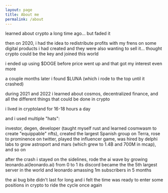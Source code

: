 ```yaml
---
layout: page
title: About me
permalink: /about
---
```


learned about crypto a long time ago... but faded it

then on 2020, i had the idea to redistribute profits with my frens on some digital products i had created and they were also wanting to sell it... thought crypto could be the key and joined this world

i ended up using $DOGE before price went up and that got my interest even more

a couple months later i found $LUNA (which i rode to the top until it crashed)

during 2021 and 2022 i learned about cosmos, decentralized finance, and all the different things that could be done in crypto

i lived in cryptoland for 16-18 hours a day

and i used multiple "hats":

investor, degen, developer (taught myself rust and learned cosmwasm to create "equippable" nfts), created the largest Spanish group on Terra, rose to prominence on twitter, played the influencer game, was hired by delphi labs to grow astroport and mars (which grew to 1.4B and 700M in mcap), and so on

after the crash i stayed on the sidelines, rode the ai wave by growing leonardo.ai(leonardo.ai) from 0 to 1
its discord became the the 5th largest server in the world and leonardo amassing 1m subscribers in 5 months

the ai bug bite didn't last for long and i felt the time was ready to enter some positions in crypto to ride the cycle once again
